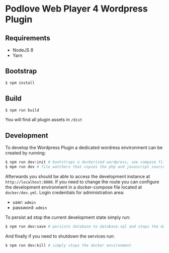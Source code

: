 # Podlove Web Player 4 Wordpress Plugin

## Requirements

- NodeJS 8
- Yarn

## Bootstrap

```bash
$ npm install
```

## Build

```bash
$ npm run build
```

You will find all plugin assets in `/dist`

## Development

To develop the Wordpress Plugin a dedicated wordress environment can be created by running:

```bash
$ npm run dev:init # bootstraps a dockerized wordpress, see compose files in /docker
$ mpm run dev # file watchers that copies the php and javascript sources 
```

Afterwards you should be able to access the development instance at `http://localhost:8080`. If you need to change the route you can configure the development environment in a docker-compose file located at `docker/dev.yml`. Login credentials for administration area:

- user: `admin`
- password: `admin`

To persist ad stop the current development state simply run:

```bash
$ npm run dev:save # persists database to database.sql and stops the docker environment
```

And finally if you need to shutdown the services run:

```bash
$ npm run dev:kill # simply stops the docker environment
```

